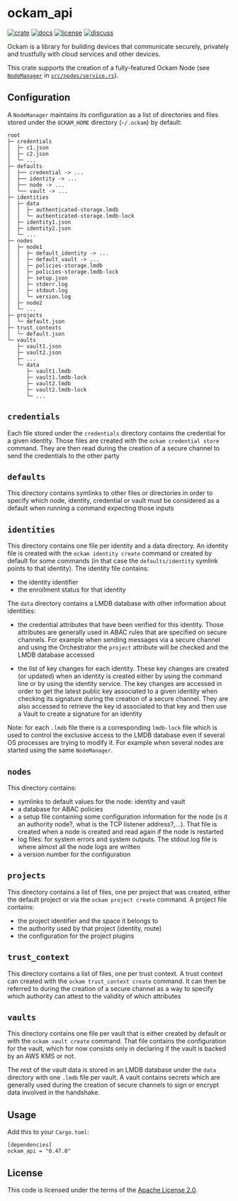 # ockam_api

[![crate][crate-image]][crate-link]
[![docs][docs-image]][docs-link]
[![license][license-image]][license-link]
[![discuss][discuss-image]][discuss-link]

Ockam is a library for building devices that communicate securely, privately
and trustfully with cloud services and other devices.

This crate supports the creation of a fully-featured Ockam Node
(see [`NodeManager`](https://github.com/build-trust/ockam/blob/2fc6d7714a4e54f8734c172ad6480fedc6e3629c/implementations/rust/ockam/ockam_api/src/nodes/service.rs#L87) in [`src/nodes/service.rs`](https://github.com/build-trust/ockam/blob/2fc6d7714a4e54f8734c172ad6480fedc6e3629c/implementations/rust/ockam/ockam_api/src/nodes/service.rs)).

## Configuration

A `NodeManager` maintains its configuration as a list of directories and files stored under
the `OCKAM_HOME` directory (`~/.ockam`) by default:
```shell
root
├─ credentials
│  ├─ c1.json
│  ├─ c2.json
│  └─ ...
├─ defaults
│  ├── credential -> ...
│  ├── identity -> ...
│  ├── node -> ...
│  └── vault -> ...
├─ identities
│  ├─ data
│  │  ├─ authenticated-storage.lmdb
│  │  └─ authenticated-storage.lmdb-lock
│  ├─ identity1.json
│  ├─ identity2.json
│  └─ ...
├─ nodes
│  ├─ node1
│  │  ├─ default_identity -> ...
│  │  ├─ default_vault -> ...
│  │  ├─ policies-storage.lmdb
│  │  ├─ policies-storage.lmdb-lock
│  │  ├─ setup.json
│  │  ├─ stderr.log
│  │  ├─ stdout.log
│  │  └─ version.log
│  ├─ node2
│  └─ ...
├─ projects
│  └─ default.json
├─ trust_contexts
│  └─ default.json
└─ vaults
   ├─ vault1.json
   ├─ vault2.json
   ├─ ...
   └─ data
      ├─ vault1.lmdb
      ├─ vault1.lmdb-lock
      ├─ vault2.lmdb
      ├─ vault2.lmdb-lock
      └─ ...
```
## `credentials`

Each file stored under the `credentials` directory contains the credential for a given identity.
Those files are created with the `ockam credential store` command. They are then read during the creation of
a secure channel to send the credentials to the other party

## `defaults`

This directory contains symlinks to other files or directories in order to specify which node,
identity, credential or vault must be considered as a default when running a command expecting those
inputs

## `identities`

This directory contains one file per identity and a data directory. An identity file is created
with the `ockam identity create` command or created by default for some commands (in that case the
`defaults/identity` symlink points to that identity). The identity file contains:

- the identity identifier
- the enrollment status for that identity

The `data` directory contains a LMDB database with other information about identities:
 - the credential attributes that have been verified for this identity. Those attributes are
   generally used in ABAC rules that are specified on secure channels. For example when sending messages
   via a secure channel and using the Orchestrator the `project` attribute will be checked and the LMDB database accessed

 - the list of key changes for each identity. These key changes are created (or updated) when an identity
   is created either by using the command line or by using the identity service.
   The key changes are accessed in order to get the latest public key associated to a given identity
   when checking its signature during the creation of a secure channel.
   They are also accessed to retrieve the key id associated to that key and then use a Vault to create a signature
   for an identity

Note: for each `.lmdb` file there is a corresponding `lmdb-lock` file which is used to control
the exclusive access to the LMDB database even if several OS processes are trying to modify it.
For example when several nodes are started using the same `NodeManager`.

## `nodes`

This directory contains:

 - symlinks to default values for the node: identity and vault
 - a database for ABAC policies
 - a setup file containing some configuration information for the node (is it an authority node?, what is the TCP listener address?,...).
   That file is created when a node is created and read again if the node is restarted
 - log files: for system errors and system outputs. The stdout.log file is where almost all the node logs are written
 - a version number for the configuration

## `projects`

This directory contains a list of files, one per project that was created, either the default project
or via the `ockam project create` command. A project file contains:

 - the project identifier and the space it belongs to
 - the authority used by that project (identity, route)
 - the configuration for the project plugins

## `trust_context`

This directory contains a list of files, one per trust context. A trust context can created with
the `ockam trust_context create` command. It can then be referred to during the creation of a
secure channel as a way to specify which authority can attest to the validity of which attributes

## `vaults`

This directory contains one file per vault that is either created by default or with the `ockam vault create`
command. That file contains the configuration for the vault, which for now consists only in
declaring if the vault is backed by an AWS KMS or not.

The rest of the vault data is stored in an LMDB database under the `data` directory with one `.lmdb`
file per vault. A vault contains secrets which are generally used during the creation of secure
channels to sign or encrypt data involved in the handshake.


## Usage

Add this to your `Cargo.toml`:

```
[dependencies]
ockam_api = "0.47.0"
```

## License

This code is licensed under the terms of the [Apache License 2.0][license-link].

[main-ockam-crate-link]: https://crates.io/crates/ockam

[crate-image]: https://img.shields.io/crates/v/ockam_api.svg
[crate-link]: https://crates.io/crates/ockam_api

[docs-image]: https://docs.rs/ockam_api/badge.svg
[docs-link]: https://docs.rs/ockam_api

[license-image]: https://img.shields.io/badge/License-Apache%202.0-green.svg
[license-link]: https://github.com/build-trust/ockam/blob/HEAD/LICENSE

[discuss-image]: https://img.shields.io/badge/Discuss-Github%20Discussions-ff70b4.svg
[discuss-link]: https://github.com/build-trust/ockam/discussions
